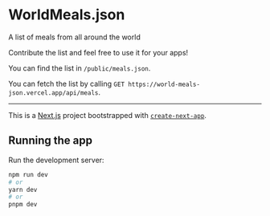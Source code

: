 # WorldMeals.json
A list of meals from all around the world

Contribute the list and feel free to use it for your apps!

You can find the list in `/public/meals.json`.

You can fetch the list by calling `GET https://world-meals-json.vercel.app/api/meals`.

---

This is a [Next.js](https://nextjs.org/) project bootstrapped with [`create-next-app`](https://github.com/vercel/next.js/tree/canary/packages/create-next-app).

## Running the app

Run the development server:

```bash
npm run dev
# or
yarn dev
# or
pnpm dev
```
